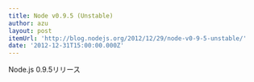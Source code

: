 ```yaml
---
title: Node v0.9.5 (Unstable)
author: azu
layout: post
itemUrl: 'http://blog.nodejs.org/2012/12/29/node-v0-9-5-unstable/'
date: '2012-12-31T15:00:00.000Z'
---
```

Node.js 0.9.5リリース
